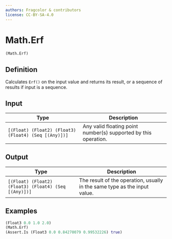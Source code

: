 ```yaml
---
authors: Fragcolor & contributors
license: CC-BY-SA-4.0
---
```



# Math.Erf

```clojure
(Math.Erf)
```


## Definition

Calculates `Erf()` on the input value and returns its result, or a sequence of results if input is a sequence.


## Input

| Type | Description |
|------|-------------|
| `[(Float) (Float2) (Float3) (Float4) (Seq [(Any)])]` | Any valid floating point number(s) supported by this operation. |


## Output

| Type | Description |
|------|-------------|
| `[(Float) (Float2) (Float3) (Float4) (Seq [(Any)])]` | The result of the operation, usually in the same type as the input value. |


## Examples

```clojure
(Float3 0.0 1.0 2.0)
(Math.Erf)
(Assert.Is (Float3 0.0 0.84270079 0.99532226) true)
```
